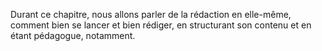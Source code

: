 Durant ce chapitre, nous allons parler de la rédaction en elle-même, comment bien se lancer et bien rédiger, en structurant son contenu et en étant pédagogue, notamment.